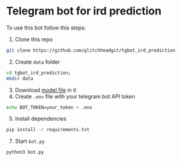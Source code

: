 # Telegram bot for ird prediction

To use this bot follow this steps:

1. Clone this repo

```bash
git clone https://github.com/glitchheadgit/tgbot_ird_prediction
```

2. Create `data` folder

```bash
cd tgbot_ird_prediction;
mkdir data
```

3. Download [model file](https://drive.google.com/file/d/1rESkF6b0fyyaGn-Wk-0zP8dIXlc4RiTk) in it
4. Create `.env` file with your telegram bot API token
```bash
echo BOT_TOKEN=your_token > .env
```
5. Install dependencies
```bash
pip install -r requirements.txt
```
7. Start `bot.py`
```bash
python3 bot.py
```
